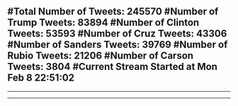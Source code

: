 #Total Number of Tweets: 245570 
#Number of Trump Tweets: 83894
#Number of Clinton Tweets: 53593
#Number of Cruz Tweets: 43306
#Number of Sanders Tweets: 39769
#Number of Rubio Tweets: 21206
#Number of Carson Tweets: 3804
#Current Stream Started at Mon Feb  8 22:51:02
---
---
---
